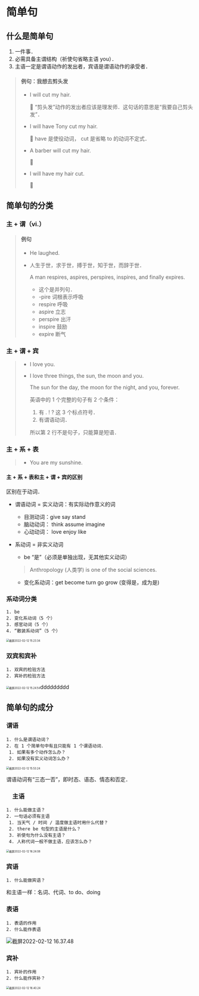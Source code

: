 # 简单句

## 什么是简单句

<!-- basic -->

1. 一件事．
2. 必需具备主谓结构（祈使句省略主语 you）．
3. 主语一定是谓语动作的发出者，宾语是谓语动作的承受者．

<!-- basic -->

<!-- extra -->

> #### 例句：我想去剪头发
>
> - I will cut my hair.
>
>   🙅 “剪头发”动作的发出者应该是理发师．这句话的意思是“我要自己剪头发”．
>
> - I will have Tony cut my hair.
>
>   🙆 have 是使役动词， cut 是省略 to 的动词不定式．
>
> - A barber will cut my hair.
> 
>   🙆
> 
> - I will have my hair cut. 
> 
>   🙆

<!-- extra -->

## 简单句的分类

### 主 + 谓（vi.）

> #### 例句
>
> - He laughed.
> - 人生于世，求于世，搏于世，知于世，而辞于世．
>
>   <!-- basic -->
>
>   A man respires, aspires, perspires, inspires, and finally expires.
>
>   <!-- basic -->
>
>   <!-- extra -->
>
>   - 这个是并列句．
>   - -pire 词根表示呼吸
>   - respire 呼吸
>   - aspire 立志
>   - perspire 出汗
>   - inspire 鼓励
>   - expire 断气
>
>   <!-- extra -->

### 主 + 谓 + 宾

> - I love you.
> - I love three things, the sun, the moon and you.
>
>   The sun for the day, the moon for the night, and you, forever.
>
>   英语中的 1 个完整的句⼦有 2 个条件：
>
>   <!-- basic -->
>
>   1. 有 . ! ? 这 3 个标点符号．
>   2. 有谓语动词．
>
>   <!-- basic -->
>
>   所以第 2 ⾏不是句⼦，只能算是短语．

### 主 + 系 + 表

> - You are my sunshine.

#### 主 + 系 + 表和主 + 谓 + 宾的区别

区别在于动词．

- 谓语动词 = 实义动词：有实际动作意义的词

  - 目测动词：give say stand
  - 脑动动词： think assume imagine
  - ⼼动动词： love enjoy like

- 系动词 = 非实义动词
  - be “是”（必须是单独出现，无其他实义动词）
  
  > Anthropology (人类学) is one of the social sciences.
  - 变化系动词：get become turn go grow (变得是，成为是)
### 系动词分类

```hint
1. be
2. 变化系动词（5 个）
3. 感官动词（5 个）
4. “散装系动词”（5 个）
```

<img src="/Users/yangdong/Library/CloudStorage/OneDrive-Personal/Media/Knowledge Base.media/截屏2022-02-12 15.23.34.png" alt="截屏2022-02-12 15.23.34" style="zoom:50%;" />

### 双宾和宾补

```hint
1. 双宾的检验方法
2. 宾补的检验方法
```

<img src="/Users/yangdong/Library/CloudStorage/OneDrive-Personal/Media/Knowledge Base.media/截屏2022-02-12 15.24.54.png" alt="截屏2022-02-12 15.24.54" style="zoom:50%;" />ddddddddd

## 简单句的成分

### 谓语

```hint
1. 什么是谓语动词？
2. 在 1 个简单句中有且只能有 1 个谓语动词．
 1. 如果有多个动作怎么办？
 2. 如果没有实义动词怎么办？
```

<img src="/Users/yangdong/Library/CloudStorage/OneDrive-Personal/Media/Knowledge Base.media/截屏2022-02-12 15.53.24.png" alt="截屏2022-02-12 15.53.24" style="zoom:50%;" />

谓语动词有“三态一否”，即时态、语态、情态和否定．

### 　主语

```hint
1. 什么能做主语？
2. 一句话必须有主语
 1. 当天气 / 时间 / 温度做主语时用什么代替？
 2. there be 句型的主语是什么？
 3. 祈使句为什么没有主语？
 4. 人称代词一般不做主语，应该怎么办？
```

<img src="/Users/yangdong/Library/CloudStorage/OneDrive-Personal/Media/Knowledge Base.media/截屏2022-02-12 16.24.08.png" alt="截屏2022-02-12 16.24.08" style="zoom:50%;" />

### 宾语

```hint
1. 什么能做宾语？
```

和主语一样：名词、代词、to do、doing

### 表语

```hint
1. 表语的作用
2. 什么能作表语
```

<img src="/Users/yangdong/Library/CloudStorage/OneDrive-Personal/Media/Knowledge Base.media/截屏2022-02-12 16.37.48.png" alt="截屏2022-02-12 16.37.48" style="zoom:100%;" />

### 宾补

```hint
1. 宾补的作用
2. 什么能作宾补？
```

<img src="/Users/yangdong/Library/CloudStorage/OneDrive-Personal/Media/Knowledge Base.media/截屏2022-02-12 16.40.24.png" alt="截屏2022-02-12 16.40.24" style="zoom:50%;" />
